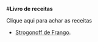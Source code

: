 #**Livro de receitas**

Clique aqui para achar as receitas
 - [Strogonoff de Frango](receitas/StrogonoffdeFrango.md).

